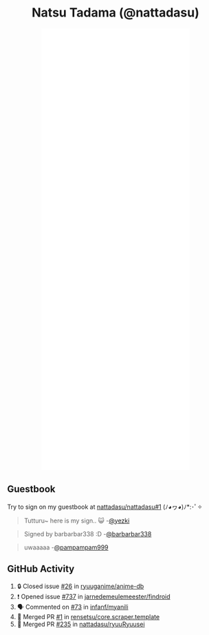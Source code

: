 <div align="center">

# Natsu Tadama (@nattadasu)

![Github Metrics](github-metrics.svg)
</div>

## Guestbook

Try to sign on my guestbook at [nattadasu/nattadasu#1](https://github.com/nattadasu/nattadasu/issues/1) (ﾉ◕ヮ◕)ﾉ\*:･ﾟ✧

<!--START:guestbook-->
> Tutturu~  here is my sign.. :smiley_cat: 
> -[@yezki](https://github.com/yezki)

> Signed by barbarbar338 :D
> -[@barbarbar338](https://github.com/barbarbar338)

> uwaaaaa
> -[@pampampam999](https://github.com/pampampam999)
<!--END:guestbook-->

## GitHub Activity
<!--START_SECTION:activity-->
1. 🔒 Closed issue [#26](https://github.com/ryuuganime/anime-db/issues/26) in [ryuuganime/anime-db](https://github.com/ryuuganime/anime-db)
2. ❗ Opened issue [#737](https://github.com/jarnedemeulemeester/findroid/issues/737) in [jarnedemeulemeester/findroid](https://github.com/jarnedemeulemeester/findroid)
3. 🗣 Commented on [#73](https://github.com/infanf/myanili/issues/73#issuecomment-2067171318) in [infanf/myanili](https://github.com/infanf/myanili)
4. 🎉 Merged PR [#1](https://github.com/rensetsu/core.scraper.template/pull/1) in [rensetsu/core.scraper.template](https://github.com/rensetsu/core.scraper.template)
5. 🎉 Merged PR [#235](https://github.com/nattadasu/ryuuRyuusei/pull/235) in [nattadasu/ryuuRyuusei](https://github.com/nattadasu/ryuuRyuusei)
<!--END_SECTION:activity-->
